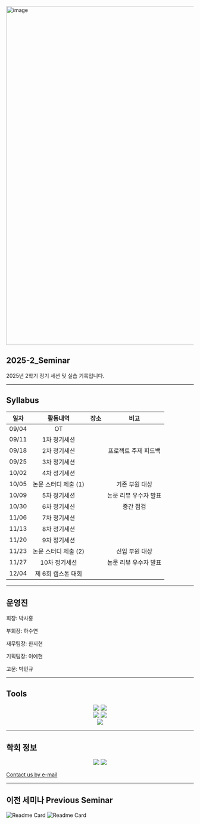 <img width="2048" height="910" alt="image" src="https://github.com/user-attachments/assets/770c804e-6f19-4a70-a389-26b9c0283bba" />


## 2025-2_Seminar
2025년 2학기 정기 세션 및 실습 기록입니다.

***
## Syllabus

|**일자**|**활동내역**|**장소**|**비고**|
|:---:|:---:|:---:|:---:|
|09/04|OT|||
|09/11|1차 정기세션|||
|09/18|2차 정기세션||프로젝트 주제 피드백|
|09/25|3차 정기세션|||
|10/02|4차 정기세션|||
|10/05|논문 스터디 제출 (1)||기존 부원 대상|
|10/09|5차 정기세션||논문 리뷰 우수자 발표|
|10/30|6차 정기세션||중간 점검|
|11/06|7차 정기세션|||
|11/13|8차 정기세션|||
|11/20|9차 정기세션|||
|11/23|논문 스터디 제출 (2)||신입 부원 대상|
|11/27|10차 정기세션||논문 리뷰 우수자 발표|
|12/04|제 6회 캡스톤 대회|||

***
## 운영진
회장: 박사홍

부회장: 하수연

재무팀장: 한지현

기획팀장: 이예현

고문: 박민규
***

## Tools
<div align="center">
	<a href=https://www.python.org/><img src="https://img.shields.io/badge/Python-3776AB?style=flat&logo=Python&logoColor=yellow" /></a>
	<a href=https://www.r-project.org/><img src="https://img.shields.io/badge/R-276DC3?style=flat&logo=R&logoColor=white" /></a>
</div>

<div align="center">
	<a href=https://www.notion.com/ko/product><img src="https://img.shields.io/badge/Notion-000000?style=flat&logo=Notion&logoColor=white" /></a>
	<a href=https://slack.com/intl/ko-kr><img src="https://img.shields.io/badge/Slack-4A154B?style=flat&logo=Slack&logoColor=orange" /></a>
</div>

<div align="center">
	<a href=https://github.com/HUFS-DAT/2025-2_Seminar><img src="https://img.shields.io/badge/Github-181717?style=flat&logo=Github&logoColor=white" /></a>
</div>

***
## 학회 정보

<div align="center">
	<a href=https://www.instagram.com/dat.hufs/><img src="https://img.shields.io/badge/instagram-FF0069.svg?&logo=instagram&logoColor=white" /></a>
	<a href=https://www.linktr.ee/dat0406><img src="https://img.shields.io/badge/linktree-43E55E.svg?&logo=linktree&logoColor=white" /></a>
</div>



[Contact us by e-mail](mailto:dat@hufs.ac.kr)

***
## 이전 세미나 Previous Seminar
![Readme Card](https://github-readme-stats.vercel.app/api/pin/?username=HUFS-DAT&repo=2025-1_Seminar)
![Readme Card](https://github-readme-stats.vercel.app/api/pin/?username=HUFS-DAT&repo=2024-2_Seminar)
